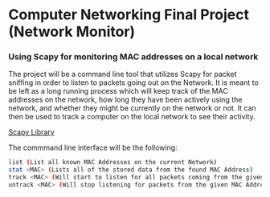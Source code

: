 # Computer Networking Final Project (Network Monitor)

### Using Scapy for monitoring MAC addresses on a local network
The project will be a command line tool that utilizes Scapy for packet sniffing in order to listen to packets going out on the Network. It is meant to be left as a long running process which will keep track of the MAC addresses on the network, how long they have been actively using the network, and whether they might be currently on the network or not. It can then be used to track a computer on the local network to see their activity.

[Scapy Library](https://scapy.net/)

The commmand line interface will be the following:
```Bash
list (List all known MAC Addresses on the current Network)
stat <MAC> (Lists all of the stored data from the found MAC Address)
track <MAC> (Will start to listen for all packets coming from the given MAC Address)
untrack <MAC> (Will stop listening for packets from the given MAC Address)
```
